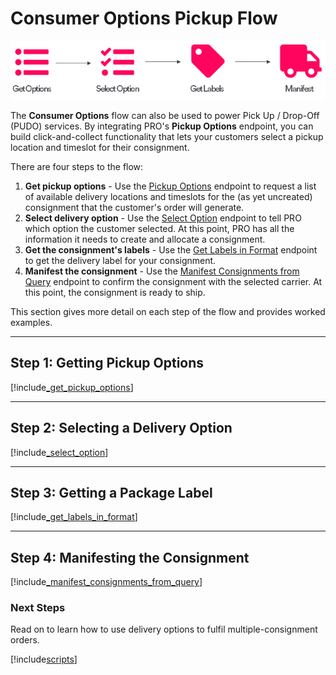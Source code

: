 # Consumer Options Pickup Flow

<p>
   <a href="../../images/Flow3.png" target="_blank" >
      <img src="../../images/Flow3.png" class="noborder"/>
   </a>
</p>

The **Consumer Options** flow can also be used to power Pick Up / Drop-Off (PUDO) services. By integrating PRO's **Pickup Options** endpoint, you can build click-and-collect functionality that lets your customers select a pickup location and timeslot for their consignment.

There are four steps to the flow:

1. **Get pickup options** - Use the [Pickup Options](https://docs.electioapp.com/#/api/PickupOptions) endpoint to request a list of available delivery locations and timeslots for the (as yet uncreated) consignment that the customer's order will generate.
2. **Select delivery option** - Use the [Select Option](https://docs.electioapp.com/#/api/SelectOption) endpoint to tell PRO which option the customer selected. At this point, PRO has all the information it needs to create and allocate a consignment.
3. **Get the consignment's labels** - Use the [Get Labels in Format](https://docs.electioapp.com/#/api/GetLabelsinFormat) endpoint to get the delivery label for your consignment.
4. **Manifest the consignment** - Use the [Manifest Consignments from Query](https://docs.electioapp.com/#/api/ManifestConsignmentsFromQuery) endpoint to confirm the consignment with the selected carrier. At this point, the consignment is ready to ship.

This section gives more detail on each step of the flow and provides worked examples. 

---

## Step 1: Getting Pickup Options

[!include[_get_pickup_options](../includes/_get_pickup_options.md)]

---

## Step 2: Selecting a Delivery Option

[!include[_select_option](../includes/_select_option.md)]

---

## Step 3: Getting a Package Label

[!include[_get_labels_in_format](../includes/_get_labels_in_format.md)]

---

## Step 4: Manifesting the Consignment

[!include[_manifest_consignments_from_query](../includes/_manifest_consignments_from_query.md)]

### Next Steps

Read on to learn how to use delivery options to fulfil multiple-consignment orders.

[!include[scripts](../includes/scripts.md)]